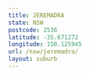 ```yaml
---
title: JEREMADRA
state: NSW
postcode: 2536
latitude: -35.671272
longitude: 150.125945
url: /nsw/jeremadra/
layout: suburb
---
```


